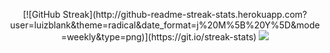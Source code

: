 <p align='center'>
  [![GitHub Streak](http://github-readme-streak-stats.herokuapp.com?user=luizblank&theme=radical&date_format=j%20M%5B%20Y%5D&mode=weekly&type=png)](https://git.io/streak-stats)
  <img src='https://i.pinimg.com/originals/06/ca/aa/06caaa87f916fe7354fcff4c268e58c5.gif'>
</p>

<!--
**luizblank/luizblank** is a ✨ _special_ ✨ repository because its `README.md` (this file) appears on your GitHub profile.

Here are some ideas to get you started:

- 🔭 I’m currently working on ...
- 🌱 I’m currently learning ...
- 👯 I’m looking to collaborate on ...
- 🤔 I’m looking for help with ...
- 💬 Ask me about ...
- 📫 How to reach me: ...
- 😄 Pronouns: ...
- ⚡ Fun fact: ...
-->
